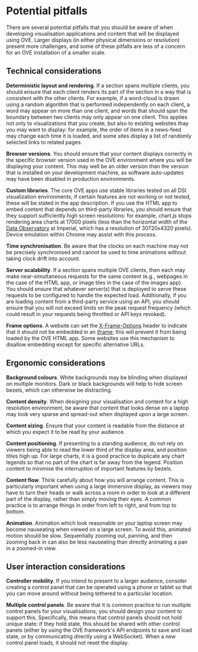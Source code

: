 # Potential pitfalls

There are several potential pitfalls that you should be aware of when developing visualisation applications and content that will be displayed using OVE. Larger displays (in either physical dimensions or resolution) present more challenges, and some of these pitfalls are less of a concern for an OVE installation of a smaller scale.

## Technical considerations

**Deterministic layout and rendering**. If a section spans multiple clients, you should ensure that each client renders its part of the section in a way that is consistent with the other clients. For example, if a word-cloud is drawn using a random algorithm that is performed independently on each client, a word may appear on more than one client, and words that should span the boundary between two clients may only appear on one client. This applies not only to visualizations that you create, but also to existing websites thay you may want to display: for example, the order of items in a news-feed may change each time it is loaded, and some sites display a list of randomly selected links to related pages.

**Browser versions**. You should ensure that your content displays correctly in the specific browser version used in the OVE environment where you will be displaying your content. This may well be an older version than the version that is installed on your development machine, as software auto-updates may have been disabled in production environments.

**Custom libraries**. The core OVE apps use stable libraries tested on all DSI visualization environments; if certain features are not working or not tested, these will be stated in the app description. If you use the HTML app to embed content that depends on third-party libraries, you should ensure that they support sufficiently high screen resolutions: for example, chart.js stops rendering area charts at 17000 pixels (less than the horizontal width of the [Data Observatory](https://www.imperial.ac.uk/data-science/data-observatory/) at Imperial, which has a resolution of 30720x4320 pixels). Device emulation within Chrome may assist with this process.

**Time synchronisation**. Be aware that the clocks on each machine may not be precisely synchronised and cannot be used to time animations without taking clock drift into account.

**Server scalability**. If a section spans multiple OVE clients, then each may make near-simultaneous requests for the same content (e.g., webpages in the case of the HTML app, or image tiles in the case of the images app). You should ensure that whatever server(s) that is deployed to serve these requests to be configured to handle the expected load. Additionally, if you are loading content from a third-party service using an API, you should ensure that you will not exceed limits on the peak request frequency (which could result in your requests being throttled or API keys revoked).

**Frame options**. A website can set the [X-Frame-Options](https://developer.mozilla.org/en-US/docs/Web/HTTP/Headers/X-Frame-Options) header to indicate that it should not be embedded in an [iframe](https://developer.mozilla.org/en-US/docs/Web/HTML/Element/iframe); this will prevent it from being loaded by the OVE HTML app. Some websites use this mechanism to disallow embedding except for specific alternative URLs.

## Ergonomic considerations

**Background colours**. White backgrounds may be blinding when displayed on multiple monitors. Dark or black backgrounds will help to hide screen bezels, which can otherwise be distracting.

**Content density**. When designing your visualisation and content for a high resolution environment, be aware that content that looks dense on a laptop may look very sparse and spread-out when displayed upon a large screen.

**Content sizing**. Ensure that your content is readable from the distance at which you expect it to be read by your audience.

**Content positioning**. If presenting to a standing audience, do not rely on viewers being able to read the lower third of the display area, and position titles high up. For large charts, it is a good practice to duplicate any chart legends so that no part of the chart is far away from the legend. Position content to minimise the interruption of important features by bezels.

**Content flow**. Think carefully about how you will arrange content. This is particularly important when using a large immersive display, as viewers may have to turn their heads or walk across a room in order to look at a different part of the display, rather than simply moving their eyes. A common practice is to arrange things in order from left to right, and from top to bottom.

**Animation**. Animation which look reasonable on your laptop screen may become nauseating when viewed on a large screen. To avoid this, animated motion should be slow. Sequentially zooming out, panning, and then zooming back in can also be less nauseating than directly animating a pan in a zoomed-in view.

## User interaction considerations

**Controller mobility**. If you intend to present to a larger audience, consider creating a control panel that can be operated using a phone or tablet so that you can move around without being tethered to a particular location.

**Multiple control panels**. Be aware that it is common practice to run multiple control panels for your visualisations; you should design your content to support this. Specifically, this means that control panels should not hold unique state: if they hold state, this should be shared with other control panels (either by using the OVE framework's API endpoints to save and load state, or by communicating directly using a WebSocket). When a new control panel loads, it should not reset the display.
